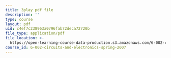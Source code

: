 ```yaml
---
title: 3play pdf file
description: ''
type: course
layout: pdf
uid: c4ef7c238963a0796fab72deca72720b
file_type: application/pdf
file_location: >-
  https://open-learning-course-data-production.s3.amazonaws.com/6-002-circuits-and-electronics-spring-2007/c4ef7c238963a0796fab72deca72720b_-gRXU-O1FY4.pdf
course_id: 6-002-circuits-and-electronics-spring-2007
---
```

